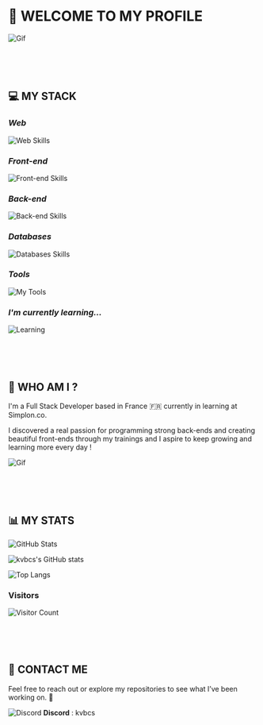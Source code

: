 # **👋 WELCOME TO MY PROFILE**

![Gif](https://media1.giphy.com/media/v1.Y2lkPTc5MGI3NjExc2hhYXUyOGI5eXJpOXMycGtoZnk3N2JtZ2xuZjJxNHh6enMyOG41YyZlcD12MV9pbnRlcm5hbF9naWZfYnlfaWQmY3Q9Zw/NKEt9elQ5cR68/giphy.gif)

<br>
<br>
<br>

## **💻 MY STACK**

### *Web*

![Web Skills](https://skillicons.dev/icons?i=html,css,js,ts)
 
### *Front-end*

![Front-end Skills](https://skillicons.dev/icons?i=next,react,tailwind,bootstrap)

### *Back-end*

![Back-end Skills](https://skillicons.dev/icons?i=nodejs,express,nest,prisma)
 
### *Databases*

![Databases Skills](https://skillicons.dev/icons?i=mysql,mongodb)

### *Tools*

![My Tools](https://skillicons.dev/icons?i=vscode,postman,git,github,vercel,heroku,figma,wordpress)
 
### *I'm currently learning...*

![Learning](https://skillicons.dev/icons?i=java,spring,postgresql,docker,react,angular,jest)

<br>
<br>
<br>

## **👀 WHO AM I ?**

I'm a Full Stack Developer based in France 🇫🇷 currently in learning at Simplon.co.

I discovered a real passion for programming strong back-ends and creating beautiful front-ends through my trainings and I aspire to keep growing and learning more every day !

![Gif](https://media4.giphy.com/media/v1.Y2lkPTc5MGI3NjExd292ZGtvYnI3bmhrZXJuN3Q3a2VnMmppOXd4a2I2NWtsNW4yMWcyMSZlcD12MV9pbnRlcm5hbF9naWZfYnlfaWQmY3Q9Zw/26tn33aiTi1jkl6H6/giphy.gif)

<br>
<br>
<br>

## **📊 MY STATS**

![GitHub Stats](https://github-readme-streak-stats.herokuapp.com/?user=kvbcs&theme=algolia&hide_border=true)

![kvbcs's GitHub stats](https://github-readme-stats.vercel.app/api?username=kvbcs&show_icons=true&theme=synthwave)

![Top Langs](https://github-readme-stats.vercel.app/api/top-langs/?username=kvbcs&theme=synthwave)

### Visitors
![Visitor Count](https://profile-counter.glitch.me/kvbcs/count.svg)

<br>
<br>
<br>

## **🔗 CONTACT ME**

Feel free to reach out or explore my repositories to see what I’ve been working on. 🚀

![Discord](https://skillicons.dev/icons?i=discord)
**Discord** : kvbcs

